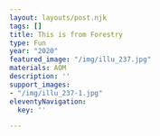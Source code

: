```yaml
---
layout: layouts/post.njk
tags: []
title: This is from Forestry
type: Fun
year: "2020"
featured_image: "/img/illu_237.jpg"
materials: AOM
description: ''
support_images:
- "/img/illu_237-1.jpg"
eleventyNavigation:
  key: ''

---
```

